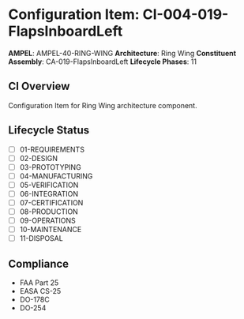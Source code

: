# Configuration Item: CI-004-019-FlapsInboardLeft

**AMPEL**: AMPEL-40-RING-WING
**Architecture**: Ring Wing
**Constituent Assembly**: CA-019-FlapsInboardLeft
**Lifecycle Phases**: 11

## CI Overview
Configuration Item for Ring Wing architecture component.

## Lifecycle Status
- [ ] 01-REQUIREMENTS
- [ ] 02-DESIGN
- [ ] 03-PROTOTYPING
- [ ] 04-MANUFACTURING
- [ ] 05-VERIFICATION
- [ ] 06-INTEGRATION
- [ ] 07-CERTIFICATION
- [ ] 08-PRODUCTION
- [ ] 09-OPERATIONS
- [ ] 10-MAINTENANCE
- [ ] 11-DISPOSAL

## Compliance
- FAA Part 25
- EASA CS-25
- DO-178C
- DO-254
